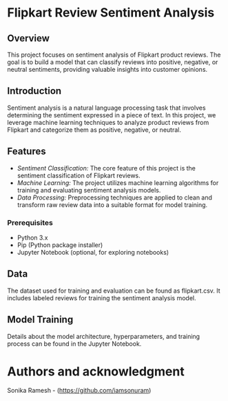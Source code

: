 # Flipkart Review Sentiment Analysis

## Overview

This project focuses on sentiment analysis of Flipkart product reviews. The goal is to build a model that can classify reviews into positive, negative, or neutral sentiments, providing valuable insights into customer opinions.

## Introduction

Sentiment analysis is a natural language processing task that involves determining the sentiment expressed in a piece of text. In this project, we leverage machine learning techniques to analyze product reviews from Flipkart and categorize them as positive, negative, or neutral.

## Features

- *Sentiment Classification:* The core feature of this project is the sentiment classification of Flipkart reviews.
- *Machine Learning:* The project utilizes machine learning algorithms for training and evaluating sentiment analysis models.
- *Data Processing:* Preprocessing techniques are applied to clean and transform raw review data into a suitable format for model training.

### Prerequisites

- Python 3.x
- Pip (Python package installer)
- Jupyter Notebook (optional, for exploring notebooks)

## Data

The dataset used for training and evaluation can be found as flipkart.csv. It includes labeled reviews for training the sentiment analysis model.

## Model Training

Details about the model architecture, hyperparameters, and training process can be found in the Jupyter Notebook.

# Authors and acknowledgment
Sonika Ramesh - (https://github.com/iamsonuram)

